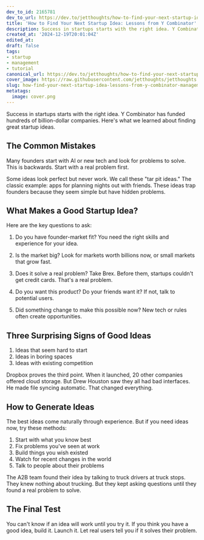 ```yaml
---
dev_to_id: 2165781
dev_to_url: https://dev.to/jetthoughts/how-to-find-your-next-startup-idea-lessons-from-y-combinator-10be
title: 'How to Find Your Next Startup Idea: Lessons from Y Combinator'
description: Success in startups starts with the right idea. Y Combinator has funded hundreds of billion-dollar...
created_at: '2024-12-19T20:01:04Z'
edited_at:
draft: false
tags:
- startup
- management
- tutorial
canonical_url: https://dev.to/jetthoughts/how-to-find-your-next-startup-idea-lessons-from-y-combinator-10be
cover_image: https://raw.githubusercontent.com/jetthoughts/jetthoughts.github.io/master/content/blog/how-find-your-next-startup-idea-lessons-from-y-combinator-management/cover.png
slug: how-find-your-next-startup-idea-lessons-from-y-combinator-management
metatags:
  image: cover.png
---
```

Success in startups starts with the right idea. Y Combinator has funded hundreds of billion-dollar companies. Here's what we learned about finding great startup ideas.

## The Common Mistakes

Many founders start with AI or new tech and look for problems to solve. This is backwards. Start with a real problem first.

Some ideas look perfect but never work. We call these "tar pit ideas." The classic example: apps for planning nights out with friends. These ideas trap founders because they seem simple but have hidden problems.

## What Makes a Good Startup Idea?

Here are the key questions to ask:

1. Do you have founder-market fit? You need the right skills and experience for your idea.

2. Is the market big? Look for markets worth billions now, or small markets that grow fast.

3. Does it solve a real problem? Take Brex. Before them, startups couldn't get credit cards. That's a real problem.

4. Do you want this product? Do your friends want it? If not, talk to potential users.

5. Did something change to make this possible now? New tech or rules often create opportunities.

## Three Surprising Signs of Good Ideas

1. Ideas that seem hard to start
2. Ideas in boring spaces
3. Ideas with existing competition

Dropbox proves the third point. When it launched, 20 other companies offered cloud storage. But Drew Houston saw they all had bad interfaces. He made file syncing automatic. That changed everything.

## How to Generate Ideas

The best ideas come naturally through experience. But if you need ideas now, try these methods:

1. Start with what you know best
2. Fix problems you've seen at work
3. Build things you wish existed
4. Watch for recent changes in the world
5. Talk to people about their problems

The A2B team found their idea by talking to truck drivers at truck stops. They knew nothing about trucking. But they kept asking questions until they found a real problem to solve.

## The Final Test

You can't know if an idea will work until you try it. If you think you have a good idea, build it. Launch it. Let real users tell you if it solves their problem.